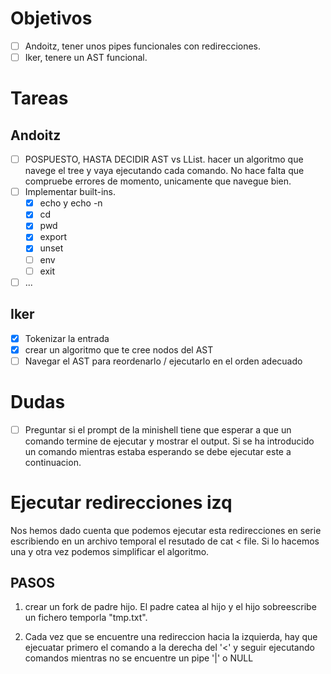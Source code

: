 # Objetivos
- [ ] Andoitz, tener unos pipes funcionales con redirecciones.
- [ ] Iker, tenere un AST funcional.

# Tareas

## Andoitz
 - [ ] POSPUESTO, HASTA DECIDIR AST vs LList. hacer un algoritmo que navege el tree y vaya ejecutando cada comando. No hace falta que compruebe errores de momento, unicamente que navegue bien. 
 - [ ] Implementar built-ins.
   - [x] echo y echo -n
   - [x] cd
   - [x] pwd
   - [x] export
   - [x] unset
   - [ ] env
   - [ ] exit

 - [ ] ...

## Iker
- [x] Tokenizar la entrada
- [x] crear un algoritmo que te cree nodos del AST
- [ ] Navegar el AST para reordenarlo / ejecutarlo en el orden adecuado

# Dudas
- [ ] Preguntar si el prompt de la minishell tiene que esperar a que un comando
  termine de ejecutar y mostrar el output. Si se ha introducido un comando
  mientras estaba esperando se debe ejecutar este a continuacion.

# Ejecutar redirecciones izq
Nos hemos dado cuenta que podemos ejecutar esta redirecciones en serie
escribiendo en un archivo temporal el resutado de cat < file. Si lo hacemos una
y otra vez podemos simplificar el algoritmo.

## PASOS
1. crear un fork de padre hijo. El padre catea al hijo y el hijo sobreescribe un
   fichero temporla "tmp.txt".
   
2. Cada vez que se encuentre una redireccion hacia la izquierda, hay que
   ejecuatar primero el comando a la derecha del '<' y seguir ejecutando
   comandos mientras no se encuentre un pipe '|' o NULL
